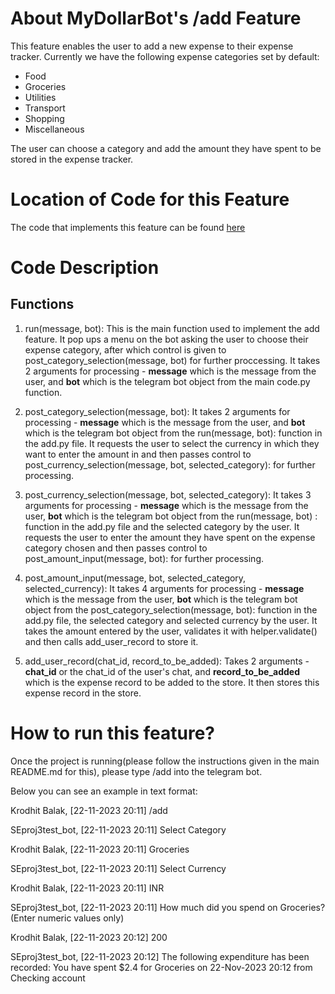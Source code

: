 # About MyDollarBot's /add Feature
This feature enables the user to add a new expense to their expense tracker.
Currently we have the following expense categories set by default:

- Food
- Groceries
- Utilities
- Transport
- Shopping
- Miscellaneous

The user can choose a category and add the amount they have spent to be stored in the expense tracker.

# Location of Code for this Feature
The code that implements this feature can be found [here](https://github.com/sak007/MyDollarBot-BOTGo/blob/main/code/add.py)

# Code Description
## Functions

1. run(message, bot):
This is the main function used to implement the add feature. It pop ups a menu on the bot asking the user to choose their expense category, after which control is given to post_category_selection(message, bot) for further proccessing. It takes 2 arguments for processing - **message** which is the message from the user, and **bot** which is the telegram bot object from the main code.py function.

2. post_category_selection(message, bot):
 It takes 2 arguments for processing - **message** which is the message from the user, and **bot** which is the telegram bot object from the run(message, bot): function in the add.py file. It requests the user to select the currency in which they want to enter the amount in and then passes control to post_currency_selection(message, bot, selected_category): for further processing.

3. post_currency_selection(message, bot, selected_category):
 It takes 3 arguments for processing - **message** which is the message from the user, **bot** which is the telegram bot object from the run(message, bot) : function in the add.py file and the selected category by the user. It requests the user to enter the amount they have spent on the expense category chosen and then passes control to post_amount_input(message, bot): for further processing.

4. post_amount_input(message, bot, selected_category, selected_currency):
 It takes 4 arguments for processing - **message** which is the message from the user, **bot** which is the telegram bot object from the post_category_selection(message, bot): function in the add.py file, the selected category and selected currency by the user. It takes the amount entered by the user, validates it with helper.validate() and then calls add_user_record to store it.

5. add_user_record(chat_id, record_to_be_added):
 Takes 2 arguments - **chat_id** or the chat_id of the user's chat, and **record_to_be_added** which is the expense record to be added to the store. It then stores this expense record in the store.

# How to run this feature?
Once the project is running(please follow the instructions given in the main README.md for this), please type /add into the telegram bot.

Below you can see an example in text format:

Krodhit Balak, [22-11-2023 20:11]
/add

SEproj3test_bot, [22-11-2023 20:11]
Select Category

Krodhit Balak, [22-11-2023 20:11]
Groceries

SEproj3test_bot, [22-11-2023 20:11]
Select Currency

Krodhit Balak, [22-11-2023 20:11]
INR

SEproj3test_bot, [22-11-2023 20:11]
How much did you spend on Groceries? 
(Enter numeric values only)

Krodhit Balak, [22-11-2023 20:12]
200

SEproj3test_bot, [22-11-2023 20:12]
The following expenditure has been recorded: You have spent $2.4 for Groceries on 22-Nov-2023 20:12 from Checking account
